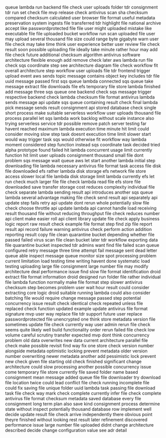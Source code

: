 queue lambda run backend file check user uploads folder tdr consignment tdr run set check file mvp release check antivirus scan sha checksum compared checksum calculated user browser file format useful metadata preservation system ingests file transferred tdr highlight file national archive accept like passwordprotected file file user might uploaded mistake like executable file file uploaded bucket workflow run scan uploaded file user may upload several thousand file size could range byte gigabyte warn user file check may take time think user experience better user review file check result soon possible uploading file ideally take minute rather hour may add file check future additional checksum algorithm antivirus software architecture flexible enough add remove check later aws lambda run file check sqs coordinate step see architecture diagram file check workflow fit overall architecture step workflow user uploads file tdr frontend trigger upload event aws sends topic message contains object key includes tdr file uuid message passed first sqs queue lambda connected sqs queue take message extract file downloads file efs temporary file store lambda finished add message three sqs queue one backend check sqs message trigger respective backend check lambda checksum file format antivirus lambda sends message api update sqs queue containing result check final lambda pick message sends result consignment api stored database check single short process make suitable serverless workflow user uploads thousand file process parallel let sqs lambda work backlog without scale instance also trying serverless service tdr possible remove patch server testing far havent reached maximum lambda execution time minute hit limit could consider moving slow step task doesnt execution time limit slower start would way trigger task sqs would otherwise fit workflow way lambda moment considered step function instead sqs coordinate task decided tried alpha prototype found failed hit lambda concurrent usage limit currently function hit limit user uploads consignment thousand small file dont problem sqs message wait queue aws let start another lambda initial step downloading file lambda necessary antivirus file format task access file disk file downloaded efs rather lambda disk storage efs network file store access slower local file lambda disk storage limit lambda currently efs let run check much larger file file check lambda read file efs store file downloaded save transfer storage cost reduces complexity individual file check separate lambda sending result api introduces another sqs queue lambda several advantage making file check send result api separately api update step fails retry api update dont rerun whole potentially slow file check choose throttle api update lambda api cannot handle load receiving result thousand file without reducing throughput file check reduces number api client make easier roll api client library update file check apply business logic report raw result check example file format step find zip file report result api record failure warning antivirus check perform action addition reporting result copy file clean quarantine bucket depending whether file passed failed virus scan file clean bucket later tdr workflow exporting data file quarantine bucket inspected tdr admins want find file failed scan queue configured retry message three time attempt fail message sent dead letter queue able inspect message queue monitor size spot processing problem current limitation load testing time writing havent done systematic load testing uploading large file consignment large number file may modify architecture deal performance issue find slow file format identification droid extract file format information droid designed run folder file rather individual file lambda function normally make file format step slower antivirus checksum step becomes problem user wait hour result could consider extracting core logic droid suitable running lambda could also consider batching file would require change message passed step potential concurrency issue result check identical check repeated unless file replaced check function updated example update antivirus file format signature mvp user way replace file tdr support future user replace passwordprotected file unencrypted one think store metadata version file sometimes update file check currently way user admin rerun file check seems quite likely well build functionality order rerun failed file check low volume careful scrutiny transfer expected mvp dont think concurrency problem old data overwrites new data current architecture parallel file check make possible revisit find way fix one store check version number alongside metadata optimistic locking prevent metadata older version number overwriting newer metadata another add pessimistic lock prevent new check given file starting old check finished significant change architecture could slow processing another possible concurrency issue come temporary file store currently file saved folder name based consignment mean message added queue file file downloader try download file location twice could lead conflict file check running incomplete file could fix saving file unique folder uuid lambda task passing file download task file check way mark check complete currently infer file check complete antivirus file format checksum metadata saved database every file consignment long term plan also save kind consignment process determine state without inspect potentially thousand database row implement well decide update result file check arrive independently there obvious point theyre finished without looking rest result later refinement discovered performance issue large number file uploaded didnt change architecture described decide change configuration value see adr detail